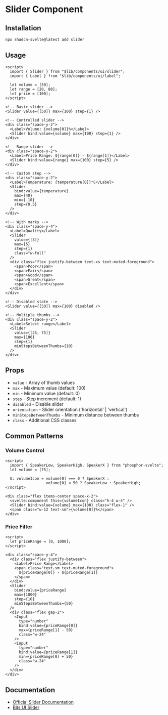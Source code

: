 # Slider Component

## Installation

```bash
npx shadcn-svelte@latest add slider
```

## Usage

```svelte
<script>
  import { Slider } from "$lib/components/ui/slider";
  import { Label } from "$lib/components/ui/label";
  
  let volume = [50];
  let range = [20, 80];
  let price = [100];
</script>

<!-- Basic slider -->
<Slider value={[50]} max={100} step={1} />

<!-- Controlled slider -->
<div class="space-y-2">
  <Label>Volume: {volume[0]}%</Label>
  <Slider bind:value={volume} max={100} step={1} />
</div>

<!-- Range slider -->
<div class="space-y-2">
  <Label>Price Range: ${range[0]} - ${range[1]}</Label>
  <Slider bind:value={range} max={100} step={5} />
</div>

<!-- Custom step -->
<div class="space-y-2">
  <Label>Temperature: {temperature[0]}°C</Label>
  <Slider 
    bind:value={temperature}
    max={40}
    min={-10}
    step={0.5}
  />
</div>

<!-- With marks -->
<div class="space-y-4">
  <Label>Quality</Label>
  <Slider 
    value={[3]}
    max={5}
    step={1}
    class="w-full"
  />
  <div class="flex justify-between text-xs text-muted-foreground">
    <span>Poor</span>
    <span>Fair</span>
    <span>Good</span>
    <span>Great</span>
    <span>Excellent</span>
  </div>
</div>

<!-- Disabled state -->
<Slider value={[50]} max={100} disabled />

<!-- Multiple thumbs -->
<div class="space-y-2">
  <Label>Select range</Label>
  <Slider 
    value={[25, 75]}
    max={100}
    step={1}
    minStepsBetweenThumbs={10}
  />
</div>
```

## Props

- `value` - Array of thumb values
- `max` - Maximum value (default: 100)
- `min` - Minimum value (default: 0)
- `step` - Step increment (default: 1)
- `disabled` - Disable slider
- `orientation` - Slider orientation ('horizontal' | 'vertical')
- `minStepsBetweenThumbs` - Minimum distance between thumbs
- `class` - Additional CSS classes

## Common Patterns

### Volume Control
```svelte
<script>
  import { SpeakerLow, SpeakerHigh, SpeakerX } from "phosphor-svelte";
  let volume = [75];
  
  $: volumeIcon = volume[0] === 0 ? SpeakerX : 
                  volume[0] < 50 ? SpeakerLow : SpeakerHigh;
</script>

<div class="flex items-center space-x-2">
  <svelte:component this={volumeIcon} class="h-4 w-4" />
  <Slider bind:value={volume} max={100} class="flex-1" />
  <span class="w-12 text-sm">{volume[0]}%</span>
</div>
```

### Price Filter
```svelte
<script>
  let priceRange = [0, 1000];
</script>

<div class="space-y-4">
  <div class="flex justify-between">
    <Label>Price Range</Label>
    <span class="text-sm text-muted-foreground">
      ${priceRange[0]} - ${priceRange[1]}
    </span>
  </div>
  <Slider 
    bind:value={priceRange}
    max={1000}
    step={10}
    minStepsBetweenThumbs={50}
  />
  <div class="flex gap-2">
    <Input 
      type="number" 
      bind:value={priceRange[0]} 
      max={priceRange[1] - 50}
      class="w-24"
    />
    <Input 
      type="number" 
      bind:value={priceRange[1]} 
      min={priceRange[0] + 50}
      class="w-24"
    />
  </div>
</div>
```

## Documentation

- [Official Slider Documentation](https://www.shadcn-svelte.com/docs/components/slider)
- [Bits UI Slider](https://bits-ui.com/docs/components/slider)